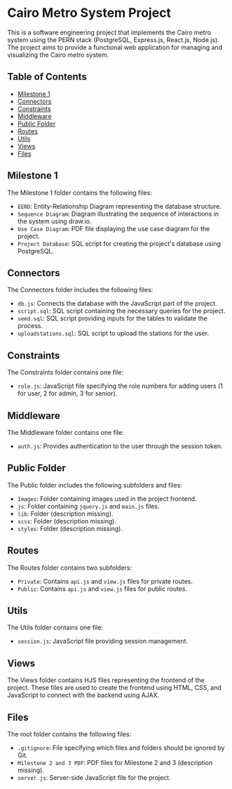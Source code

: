 # Cairo Metro System Project

This is a software engineering project that implements the Cairo metro system using the PERN stack (PostgreSQL, Express.js, React.js, Node.js). The project aims to provide a functional web application for managing and visualizing the Cairo metro system.

## Table of Contents
- [Milestone 1](#milestone-1)
- [Connectors](#connectors)
- [Constraints](#constraints)
- [Middleware](#middleware)
- [Public Folder](#public-folder)
- [Routes](#routes)
- [Utils](#utils)
- [Views](#views)
- [Files](#files)

## Milestone 1
The Milestone 1 folder contains the following files:
- `EERD`: Entity-Relationship Diagram representing the database structure.
- `Sequence Diagram`: Diagram illustrating the sequence of interactions in the system using draw.io.
- `Use Case Diagram`: PDF file displaying the use case diagram for the project.
- `Project Database`: SQL script for creating the project's database using PostgreSQL.

## Connectors
The Connectors folder includes the following files:
- `db.js`: Connects the database with the JavaScript part of the project.
- `script.sql`: SQL script containing the necessary queries for the project.
- `seed.sql`: SQL script providing inputs for the tables to validate the process.
- `uploadstations.sql`: SQL script to upload the stations for the user.

## Constraints
The Constraints folder contains one file:
- `role.js`: JavaScript file specifying the role numbers for adding users (1 for user, 2 for admin, 3 for senior).

## Middleware
The Middleware folder contains one file:
- `auth.js`: Provides authentication to the user through the session token.

## Public Folder
The Public folder includes the following subfolders and files:
- `Images`: Folder containing images used in the project frontend.
- `js`: Folder containing `jquery.js` and `main.js` files.
- `lib`: Folder (description missing).
- `scss`: Folder (description missing).
- `styles`: Folder (description missing).

## Routes
The Routes folder contains two subfolders:
- `Private`: Contains `api.js` and `view.js` files for private routes.
- `Public`: Contains `api.js` and `view.js` files for public routes.

## Utils
The Utils folder contains one file:
- `session.js`: JavaScript file providing session management.

## Views
The Views folder contains HJS files representing the frontend of the project. These files are used to create the frontend using HTML, CSS, and JavaScript to connect with the backend using AJAX.

## Files
The root folder contains the following files:
- `.gitignore`: File specifying which files and folders should be ignored by Git.
- `Milestone 2 and 3 PDF`: PDF files for Milestone 2 and 3 (description missing).
- `server.js`: Server-side JavaScript file for the project.
